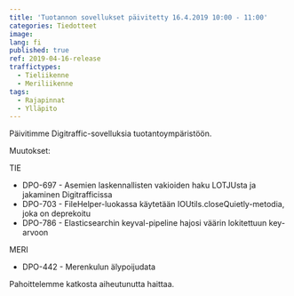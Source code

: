 ```yaml
---
title: 'Tuotannon sovellukset päivitetty 16.4.2019 10:00 - 11:00'
categories: Tiedotteet
image: 
lang: fi
published: true
ref: 2019-04-16-release
traffictypes:
  - Tieliikenne
  - Meriliikenne
tags:
  - Rajapinnat
  - Ylläpito
---
```


Päivitimme Digitraffic-sovelluksia tuotantoympäristöön.

Muutokset:

TIE

- DPO-697 - Asemien laskennallisten vakioiden haku LOTJUsta ja jakaminen Digitrafficissa 
- DPO-703 - FileHelper-luokassa käytetään IOUtils.closeQuietly-metodia, joka on deprekoitu
- DPO-786 - Elasticsearchin keyval-pipeline hajosi väärin lokitettuun key-arvoon

MERI

- DPO-442 - Merenkulun älypoijudata

Pahoittelemme katkosta aiheutunutta haittaa.
